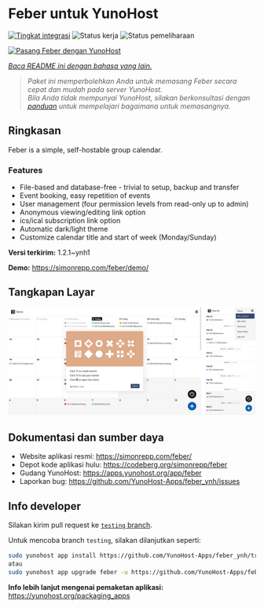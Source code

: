 <!--
N.B.: README ini dibuat secara otomatis oleh <https://github.com/YunoHost/apps/tree/master/tools/readme_generator>
Ini TIDAK boleh diedit dengan tangan.
-->

# Feber untuk YunoHost

[![Tingkat integrasi](https://dash.yunohost.org/integration/feber.svg)](https://ci-apps.yunohost.org/ci/apps/feber/) ![Status kerja](https://ci-apps.yunohost.org/ci/badges/feber.status.svg) ![Status pemeliharaan](https://ci-apps.yunohost.org/ci/badges/feber.maintain.svg)

[![Pasang Feber dengan YunoHost](https://install-app.yunohost.org/install-with-yunohost.svg)](https://install-app.yunohost.org/?app=feber)

*[Baca README ini dengan bahasa yang lain.](./ALL_README.md)*

> *Paket ini memperbolehkan Anda untuk memasang Feber secara cepat dan mudah pada server YunoHost.*  
> *Bila Anda tidak mempunyai YunoHost, silakan berkonsultasi dengan [panduan](https://yunohost.org/install) untuk mempelajari bagaimana untuk memasangnya.*

## Ringkasan

Feber is a simple, self-hostable group calendar.

### Features

- File-based and database-free - trivial to setup, backup and transfer
- Event booking, easy repetition of events
- User management (four permission levels from read-only up to admin)
- Anonymous viewing/editing link option
- ics/ical subscription link option
- Automatic dark/light theme
- Customize calendar title and start of week (Monday/Sunday)


**Versi terkirim:** 1.2.1~ynh1

**Demo:** <https://simonrepp.com/feber/demo/>

## Tangkapan Layar

![Tangkapan Layar pada Feber](./doc/screenshots/screenshot.png)

## Dokumentasi dan sumber daya

- Website aplikasi resmi: <https://simonrepp.com/feber/>
- Depot kode aplikasi hulu: <https://codeberg.org/simonrepp/feber>
- Gudang YunoHost: <https://apps.yunohost.org/app/feber>
- Laporkan bug: <https://github.com/YunoHost-Apps/feber_ynh/issues>

## Info developer

Silakan kirim pull request ke [`testing` branch](https://github.com/YunoHost-Apps/feber_ynh/tree/testing).

Untuk mencoba branch `testing`, silakan dilanjutkan seperti:

```bash
sudo yunohost app install https://github.com/YunoHost-Apps/feber_ynh/tree/testing --debug
atau
sudo yunohost app upgrade feber -u https://github.com/YunoHost-Apps/feber_ynh/tree/testing --debug
```

**Info lebih lanjut mengenai pemaketan aplikasi:** <https://yunohost.org/packaging_apps>
